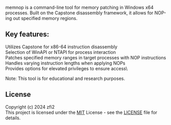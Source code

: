 memnop is a command-line tool for memory patching in Windows x64 processes. Built on the Capstone disassembly framework, it allows for NOP-ing out specified memory regions.

## Key features:
Utilizes Capstone for x86-64 instruction disassembly\
Selection of WinAPI or NTAPI for process interaction\
Patches specified memory ranges in target processes with NOP instructions\
Handles varying instruction lengths when applying NOPs\
Provides options for elevated privileges to ensure access\

Note: This tool is for educational and research purposes.

## License

Copyright (c) 2024 zfi2\
This project is licensed under the [MIT](https://opensource.org/license/mit/) License - see the [LICENSE](LICENSE) file for details.
